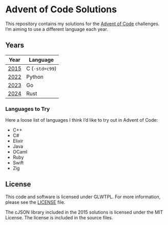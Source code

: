 # Advent of Code Solutions

This repository contains my solutions for the
[Advent of Code](https://adventofcode.com/) challenges. I&rsquo;m aiming to use
a different language each year.

## Years

| Year          | Language       |
| ------------- | -------------- |
| [2015](2015/) | C (`-std=c99`) |
| [2022](2022/) | Python         |
| [2023](2023/) | Go             |
| [2024](2024/) | Rust           |

### Languages to Try

Here a loose list of languages I think I’d like to try out in Advent of Code:

- C++
- C#
- Elixir
- Java
- OCaml
- Ruby
- Swift
- Zig

## License

This code and software is licensed under GLWTPL. For more information, please
see the [LICENSE](LICENSE) file.

The cJSON library included in the 2015 solutions is licensed under the MIT
License. The license is included in the source files.

